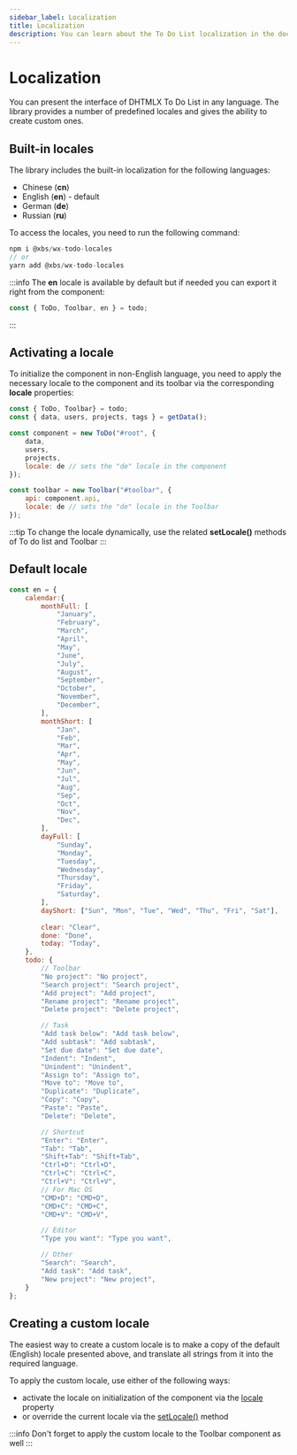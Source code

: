 ```yaml
---
sidebar_label: Localization
title: Localization
description: You can learn about the To Do List localization in the documentation of the DHTMLX JavaScript To Do List library. Browse developer guides and API reference, try out code examples and live demos, and download a free 30-day evaluation version of DHTMLX To Do List.
---
```


# Localization

You can present the interface of DHTMLX To Do List in any language. The library provides a number of predefined locales and gives the ability to create custom ones.



## Built-in locales

The library includes the built-in localization for the following languages: 

- Chinese (**cn**)
- English (**en**) - default
- German (**de**) 
- Russian (**ru**)


To access the locales, you need to run the following command:

~~~js
npm i @xbs/wx-todo-locales
// or
yarn add @xbs/wx-todo-locales
~~~

:::info
The **en** locale is available by default but if needed you can export it right from the component:

~~~js
const { ToDo, Toolbar, en } = todo;
~~~
:::

## Activating a locale

To initialize the component in non-English language, you need to apply the necessary locale to the component and its toolbar via the corresponding **locale** properties:

~~~js {8,13}
const { ToDo, Toolbar} = todo;
const { data, users, projects, tags } = getData();

const component = new ToDo("#root", {
    data,
    users,
    projects,
    locale: de // sets the "de" locale in the component
});

const toolbar = new Toolbar("#toolbar", {
    api: component.api,
    locale: de // sets the "de" locale in the Toolbar
});
~~~

:::tip
To change the locale dynamically, use the related **setLocale()** methods of To do list and Toolbar
:::

## Default locale

~~~js
const en = {
	calendar:{
		monthFull: [
			"January",
			"February",
			"March",
			"April",
			"May",
			"June",
			"July",
			"August",
			"September",
			"October",
			"November",
			"December",
		],
		monthShort: [
			"Jan",
			"Feb",
			"Mar",
			"Apr",
			"May",
			"Jun",
			"Jul",
			"Aug",
			"Sep",
			"Oct",
			"Nov",
			"Dec",
		],
		dayFull: [
			"Sunday",
			"Monday",
			"Tuesday",
			"Wednesday",
			"Thursday",
			"Friday",
			"Saturday",
		],
		dayShort: ["Sun", "Mon", "Tue", "Wed", "Thu", "Fri", "Sat"],
	
		clear: "Clear",
		done: "Done",
		today: "Today",
	},
	todo: {
		// Toolbar
		"No project": "No project",
		"Search project": "Search project",
		"Add project": "Add project",
		"Rename project": "Rename project",
		"Delete project": "Delete project",

		// Task
		"Add task below": "Add task below",
		"Add subtask": "Add subtask",
		"Set due date": "Set due date",
		"Indent": "Indent",
		"Unindent": "Unindent",
		"Assign to": "Assign to",
		"Move to": "Move to",
		"Duplicate": "Duplicate",
		"Copy": "Copy",
		"Paste": "Paste",
		"Delete": "Delete",

		// Shortcut
		"Enter": "Enter",
		"Tab": "Tab",
		"Shift+Tab": "Shift+Tab",
		"Ctrl+D": "Ctrl+D",
		"Ctrl+C": "Ctrl+C",
		"Ctrl+V": "Ctrl+V",
		// For Mac OS
		"CMD+D": "CMD+D",
		"CMD+C": "CMD+C",
		"CMD+V": "CMD+V",

		// Editor
		"Type you want": "Type you want",

		// Other
		"Search": "Search",
		"Add task": "Add task",
		"New project": "New project",
	}
};
~~~

## Creating a custom locale

The easiest way to create a custom locale is to make a copy of the default (English) locale presented above, and translate all strings from it into the required language.

To apply the custom locale, use either of the following ways:

- activate the locale on initialization of the component via the [locale](api/configs/locale_config.md) property
- or override the current locale via the [setLocale()](api/methods/setlocale_method.md) method

:::info
Don't forget to apply the custom locale to the Toolbar component as well
:::